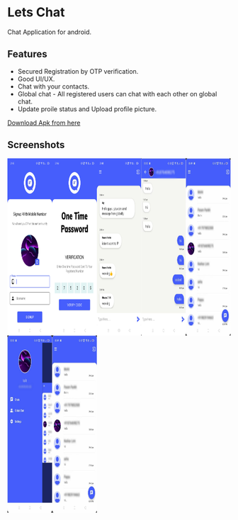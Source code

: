 # Lets Chat

Chat Application for android.

## Features

* Secured Registration by OTP verification.
* Good UI/UX.
* Chat with your contacts.
* Global chat - All registered users can chat with each other on global chat.
* Update proile status and Upload profile picture.


[Download Apk from here](https://drive.google.com/file/d/11FMMhcP9Y5SuhZIgiFWyUXZSXFpTvcT3/view?usp=sharing)

## Screenshots

<img src="Screenshots/sign_up.jpg" width="20%" height="400" align="left">
<img src="Screenshots/otp.jpg" width="20%" height="400" align="left">
<img src="Screenshots/Global_chat.jpg" width="20%" height="400" align="left">
<img src="Screenshots/chat.jpg" width="20%" height="400" align="left">
<img src="Screenshots/home.jpg" width="20%" height="400" align="left">
<img src="Screenshots/main.jpg" width="20%" height="400" align="left">
<img src="Screenshots/home.jpg" width="20%" height="400" align="left">


